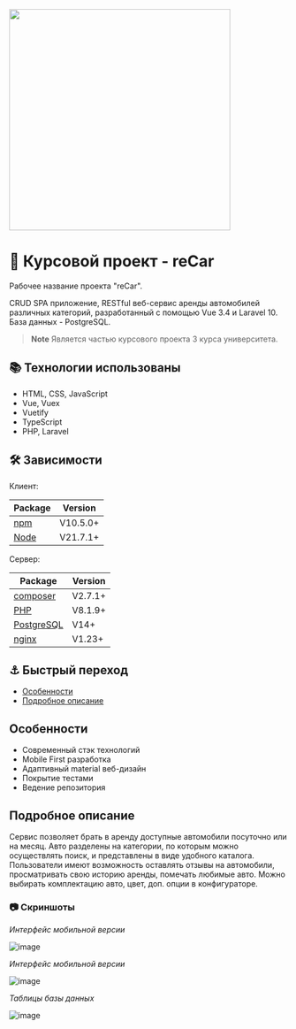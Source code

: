 <img src="https://github.com/ErikMak/rc-termproject/assets/90393934/b3afcf87-18f9-4630-98a1-2996913a68c7" width="400">

# :car: Курсовой проект - reCar

Рабочее название проекта "reCar".

CRUD SPA приложение, RESTful веб-сервис аренды автомобилей различных категорий, разработанный с помощью Vue 3.4 и Laravel 10. База данных - PostgreSQL.

> **Note** Является частью курсового проекта 3 курса университета. 

## :books: Технологии использованы
* HTML, CSS, JavaScript
* Vue, Vuex
* Vuetify
* TypeScript
* PHP, Laravel

## :hammer_and_wrench: Зависимости

Клиент:

Package | Version
--- | ---
[npm](https://www.npmjs.com/package/npm) | V10.5.0+
[Node](https://nodejs.org/en)  | V21.7.1+

Сервер:

Package | Version
--- | ---
[composer](https://getcomposer.org/) | V2.7.1+
[PHP](https://www.php.net/)  | V8.1.9+
[PostgreSQL](https://www.postgresql.org/)  | V14+
[nginx](https://nginx.org/en/download.html)  | V1.23+

## :anchor: Быстрый переход

* [Особенности](#features)
* [Подробное описание](#description)

<a name="features"></a>

## Особенности
- Современный стэк технологий
- Mobile First разработка
- Адаптивный material веб-дизайн
- Покрытие тестами
- Ведение репозитория

<a name="description"></a>

## Подробное описание

Сервис позволяет брать в аренду доступные автомобили 
посуточно или на месяц. Авто разделены на категории, 
по которым можно осуществлять поиск, и представлены 
в виде удобного каталога. Пользователи имеют возможность 
оставлять отзывы на автомобили, просматривать свою 
историю аренды, помечать любимые авто. Можно выбирать 
комплектацию авто, цвет, доп. опции в конфигураторе.

<a name="shots"></a>
### :camera: Скриншоты
_Интерфейс мобильной версии_

![image](https://github.com/ErikMak/rc-termproject/assets/90393934/a9cf9549-412e-40ef-8138-e3177cb24084)

_Интерфейс мобильной версии_

![image](https://github.com/ErikMak/rc-termproject/assets/90393934/33d2103d-e93f-4151-959f-185d1b50625f)

_Таблицы базы данных_

![image](https://github.com/ErikMak/rc-termproject/assets/90393934/16dcb654-c275-4446-a91a-5fb1cf2c7a90)

